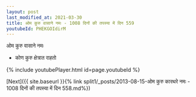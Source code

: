```yaml
---
layout: post
last_modified_at: 2021-03-30
title: ओम कुरु वासाने नमः - 1008 दिनों की तपस्या में दिन 559
youtubeId: PHEKGOIdirM
---
```

 
 
 ओम कुरु वासाने नमः  
 
 -  कोण कुरु क्षेत्रात राहतो 
 
  
 
  
 
 
 
 
 
 


{% include youtubePlayer.html id=page.youtubeId %}
 
[Next]({{ site.baseurl }}{% link  split1/_posts/2013-08-15-ओम कुरु कारथरे नमः - 1008 दिनों की तपस्या में दिन 558.md%})
 
